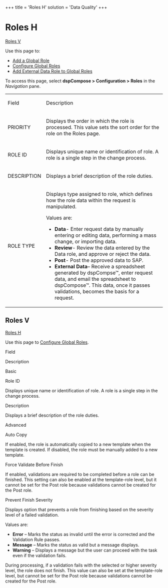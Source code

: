+++
title = 'Roles H'
solution = 'Data Quality'
+++

# Roles H

[Roles V](#Roles_V)

<div class="use">

Use this page to:

  - [Add a Global Role](../Config/Add_a_Global_Role.htm)
  - [Configure Global Roles](../Config/Configure_Global_Roles.htm)
  - [Add External Data Role to Global
    Roles](../Use_Cases/Add_External_Data_Role_to_Global_Roles.htm)

</div>

To access this page, select **dspCompose \> Configuration \> Roles** in
the *Navigation* pane.

<table>
<tbody>
<tr class="odd">
<td><p>Field</p></td>
<td><p>Description</p></td>
</tr>
<tr class="even">
<td><p>PRIORITY</p></td>
<td><p>Displays the order in which the role is processed. This value sets the sort order for the role on the Roles page.</p></td>
</tr>
<tr class="odd">
<td><p>ROLE ID</p></td>
<td><p>Displays unique name or identification of role. A role is a single step in the change process.</p></td>
</tr>
<tr class="even">
<td><p>DESCRIPTION</p></td>
<td><p>Displays a brief description of the role duties.</p></td>
</tr>
<tr class="odd">
<td><p>ROLE TYPE</p></td>
<td><p>Displays type assigned to role, which defines how the role data within the request is manipulated.</p>
<p>Values are:</p>
<ul>
<li><strong>Data</strong>- Enter request data by manually entering or editing data, performing a mass change, or importing data.</li>
<li><strong>Review</strong>- Review the data entered by the Data role, and approve or reject the data.</li>
<li><strong>Post</strong>- Post the approved data to SAP.</li>
<li><strong>External Data</strong>– Receive a spreadsheet generated by dspCompse™, enter request data, and email the spreadsheet to dspCompose™. This data, once it passes validations, becomes the basis for a request. </li>
</ul></td>
</tr>
</tbody>
</table>

## <span id="Roles_V"></span>Roles V

[Roles H](Roles_H.htm)

<div class="use">

Use this page to [Configure Global
Roles](../Config/Configure_Global_Roles.htm).

</div>

Field

Description

Basic

Role ID

Displays unique name or identification of role. A role is a single step
in the change process.

Description

Displays a brief description of the role duties.

Advanced

Auto Copy

If enabled, the role is automatically copied to a new template when the
template is created. If disabled, the role must be manually added to a
new template.

Force Validate Before Finish

If enabled, validations are required to be completed before a role can
be finished. This setting can also be enabled at the template-role
level, but it cannot be set for the Post role because validations cannot
be created for the Post role.

Prevent Finish Severity

Displays option that prevents a role from finishing based on the
severity level of a failed validation.

Values are:

  - **Error** – Marks the status as invalid until the error is corrected
    and the Validation Rule passes.
  - **Message** – Marks the status as valid but a message displays.
  - **Warning** – Displays a message but the user can proceed with the
    task even if the validation fails.

During processing, if a validation fails with the selected or higher
severity level, the role does not finish. This value can also be set at
the template-role level, but cannot be set for the Post role because
validations cannot be created for the Post role.
